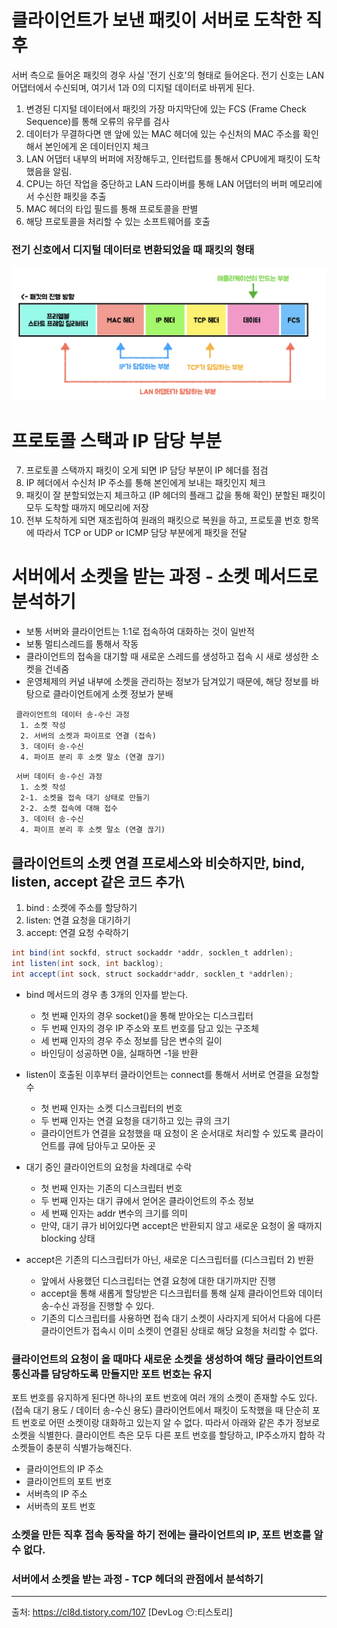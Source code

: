 # 클라이언트가 보낸 패킷이 서버로 도착한 직후
서버 측으로 들어온 패킷의 경우 사실 '전기 신호'의 형태로 들어온다.
전기 신호는 LAN 어댑터에서 수신되며, 여기서 1과 0의 디지털 데이터로 바뀌게 된다.
1. 변경된 디지털 데이터에서 패킷의 가장 마지막단에 있는 FCS (Frame Check Sequence)를 통해 오류의 유무를 검사 
2. 데이터가 무결하다면 맨 앞에 있는 MAC 헤더에 있는 수신처의 MAC 주소를 확인해서 본인에게 온 데이터인지 체크
3. LAN 어댑터 내부의 버퍼에 저장해두고, 인터럽트를 통해서 CPU에게 패킷이 도착했음을 알림.
4. CPU는 하던 작업을 중단하고 LAN 드라이버를 통해 LAN 어댑터의 버퍼 메모리에서 수신한 패킷을 추출
5. MAC 헤더의 타입 필드를 통해 프로토콜을 판별
6. 해당 프로토콜을 처리할 수 있는 소프트웨어를 호출

### 전기 신호에서 디지털 데이터로 변환되었을 때 패킷의 형태
![image.png](https://github.com/RealNetworkStudy/study/blob/main/2%EC%A3%BC%EC%B0%A8/%EC%96%B4%EC%9D%80%EC%A7%80/DigitalTypePacket.png)

#  프로토콜 스택과 IP 담당 부분
7. 프로토콜 스택까지 패킷이 오게 되면 IP 담당 부분이 IP 헤더를 점검
8. IP 헤더에서 수신처 IP 주소를 통해 본인에게 보내는 패킷인지 체크
9. 패킷이 잘 분할되었는지 체크하고 (IP 헤더의 플래그 값을 통해 확인) 분할된 패킷이 모두 도착할 때까지 메모리에 저장
10. 전부 도착하게 되면 재조립하여 원래의 패킷으로 복원을 하고, 프로토콜 번호 항목에 따라서 TCP or UDP or ICMP 담당 부분에게 패킷을 전달

# 서버에서 소켓을 받는 과정 - 소켓 메서드로 분석하기
* 보통 서버와 클라이언트는 1:1로 접속하여 대화하는 것이 일반적
* 보통 멀티스레드를 통해서 작동
* 클라이언트의 접속을 대기할 때 새로운 스레드를 생성하고 접속 시 새로 생성한 소켓을 건네줌
* 운영체제의 커널 내부에 소켓을 관리하는 정보가 담겨있기 때문에, 해당 정보를 바탕으로 클라이언트에게 소켓 정보가 분배

```
 클라이언트의 데이터 송-수신 과정
  1. 소켓 작성
  2. 서버의 소켓과 파이프로 연결 (접속)
  3. 데이터 송-수신
  4. 파이프 분리 후 소켓 말소 (연결 끊기)

```
```
 서버 데이터 송-수신 과정
  1. 소켓 작성
  2-1. 소켓을 접속 대기 상태로 만들기
  2-2. 소켓 접속에 대해 접수 
  3. 데이터 송-수신
  4. 파이프 분리 후 소켓 말소 (연결 끊기)

```
## 클라이언트의 소켓 연결 프로세스와 비슷하지만, bind, listen, accept 같은 코드 추가\

1. bind : 소켓에 주소를 할당하기
2. listen: 연결 요청을 대기하기
3. accept: 연결 요청 수락하기

```java
int bind(int sockfd, struct sockaddr *addr, socklen_t addrlen);
int listen(int sock, int backlog);
int accept(int sock, struct sockaddr*addr, socklen_t *addrlen);

```
* bind 메서드의 경우 총 3개의 인자를 받는다.
  * 첫 번째 인자의 경우 socket()을 통해 받아오는 디스크립터
  * 두 번째 인자의 경우 IP 주소와 포트 번호를 담고 있는 구조체
  * 세 번째 인자의 경우 주소 정보를 담은 변수의 길이
  * 바인딩이 성공하면 0을, 실패하면 -1을 반환

* listen이 호출된 이후부터 클라이언트는 connect를 통해서 서버로 연결을 요청할 수
  * 첫 번째 인자는 소켓 디스크립터의 번호
  * 두 번째 인자는 연결 요청을 대기하고 있는 큐의 크기
  * 클라이언트가 연결을 요청했을 때 요청이 온 순서대로 처리할 수 있도록 클라이언트를 큐에 담아두고 모아둔 곳
 
* 대기 중인 클라이언트의 요청을 차례대로 수락
  * 첫 번째 인자는 기존의 디스크립터 번호
  * 두 번째 인자는 대기 큐에서 얻어온 클라이언트의 주소 정보
  * 세 번째 인자는 addr 변수의 크기를 의미
  * 만약, 대기 큐가 비어있다면 accept은 반환되지 않고 새로운 요청이 올 때까지 blocking 상태
* accept은 기존의 디스크립터가 아닌, 새로운 디스크립터를 (디스크립터 2) 반환
  * 앞에서 사용했던 디스크립터는 연결 요청에 대한 대기까지만 진행
  * accept을 통해 새롭게 할당받은 디스크립터를 통해 실제 클라이언트와 데이터 송-수신 과정을 진행할 수 있다.
  * 기존의 디스크립터를 사용하면 접속 대기 소켓이 사라지게 되어서 다음에 다른 클라이언트가 접속시 이미 소켓이 연결된 상태로 해당 요청을 처리할 수 없다.
### 클라이언트의 요청이 올 때마다 새로운 소켓을 생성하여 해당 클라이언트의 통신과를 담당하도록 만들지만 포트 번호는 유지
포트 번호를 유지하게 된다면 하나의 포트 번호에 여러 개의 소켓이 존재할 수도 있다. (접속 대기 용도 / 데이터 송-수신 용도) 클라이언트에서 패킷이 도착했을 때 단순히 포트 번호로 어떤 소켓이랑 대화하고 있는지 알 수 없다. 따라서 아래와 같은 추가 정보로 소켓을 식별한다. 클라이언트 측은 모두 다른 포트 번호를 할당하고, IP주소까지 합하 각 소켓들이 충분히 식별가능해진다.
- 클라이언트의 IP 주소
- 클라이언트의 포트 번호
- 서버측의 IP 주소
- 서버측의 포트 번호

### 소켓을 만든 직후 접속 동작을 하기 전에는 클라이언트의 IP, 포트 번호를 알 수 없다.
### 서버에서 소켓을 받는 과정 - TCP 헤더의 관점에서 분석하기










---
출처: https://cl8d.tistory.com/107 [DevLog 😶:티스토리]
